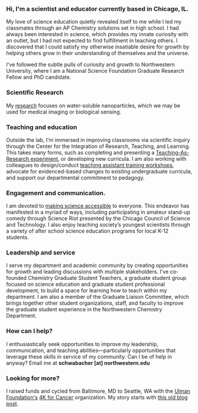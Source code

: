 ### Hi, I'm a scientist and educator currently based in Chicago, IL.

My love of science education quietly revealed itself to me while I led my classmates through an AP Chemistry solutions set in high school. I had always been interested in science, which provides my innate curiosity with an outlet, but I had not expected to find fulfillment in teaching others. I discovered that I could satisfy my otherwise insatiable desire for growth by helping others grow in their understanding of themselves and the universe.

I've followed the subtle pulls of curiosity and growth to Northwestern University, where I am a National Science Foundation Graduate Research Fellow and PhD candidate.

### Scientific Research 
My [research](/content/research) focuses on water-soluble nanoparticles, which we may be used for medical imaging or biological sensing.

### Teaching and education
Outside the lab, I'm immersed in improving classrooms via scientific inquiry through the Center for the Integration of Research, Teaching, and Learning. This takes many forms, such as completing and presenting a [Teaching-As-Research experiment](/content/teaching/teaching-as-research), or developing new curricula. I am also working with colleagues to design/conduct [teaching assistant training workshops](/content/teaching/training-gtas), advocate for evidenced-based changes to existing undergraduate curricula, and support our departmental commitment to pedagogy.

### Engagement and communication.
I am devoted to [making science accessible](contant/engagement) to everyone. This endeavor has manifested in a myriad of ways, including participating in amateur stand-up comedy through Science Riot presented by the Chicago Council of Science and Technology. I also enjoy teaching society’s youngest scientists through a variety of after school science education programs for local K-12 students.

### Leadership and service
I serve my department and academic community by creating opportunities for growth and leading discussions with multiple stakeholders. I've co-founded Chemistry Graduate Student Teachers, a graduate student group focused on science education and graduate student professional development, to build a space for learning how to teach within my department. I am also a member of the Graduate Liaison Committee, which brings together other student organizations, staff, and faculty to improve the graduate student experience in the Northwestern Chemistry Department.

### How can I help?
I enthusiastically seek opportunities to improve my leadership, communication, and teaching abilities—particularly opportunities that leverage these skills in service of my community. Can I be of help in anyway? Email me at **schwabacher [at] northwestern.edu**

### Looking for more?
I raised funds and cycled from Baltimore, MD to Seattle, WA with the [Ulman Foundation's](https://ulmanfoundation.org) [4K for Cancer](https://4kforcancer.org/) organization. My story starts with [this old blog post](http://schwabacher4k.blogspot.com/2011/12/why-i-am-riding-4k.html).
